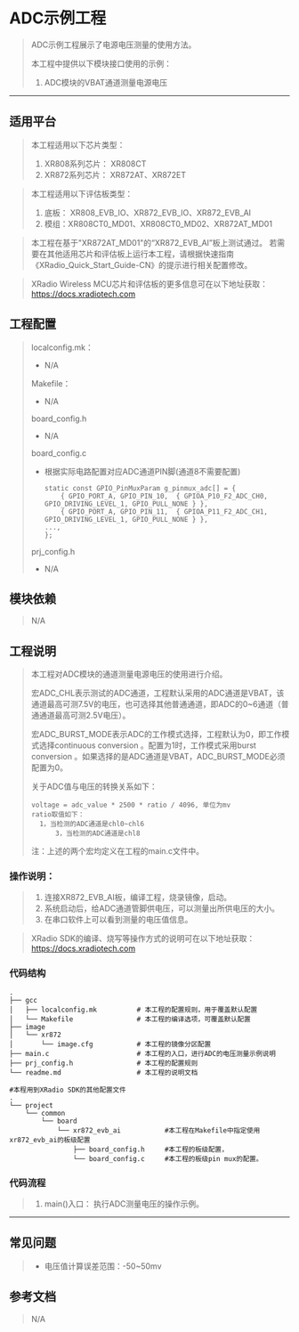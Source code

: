 # ADC示例工程

> ADC示例工程展示了电源电压测量的使用方法。
>
> 本工程中提供以下模块接口使用的示例：
>
> 1. ADC模块的VBAT通道测量电源电压

---

## 适用平台

> 本工程适用以下芯片类型：
> 1. XR808系列芯片： XR808CT
> 2. XR872系列芯片： XR872AT、XR872ET

> 本工程适用以下评估板类型：
> 1. 底板： XR808_EVB_IO、XR872_EVB_IO、XR872_EVB_AI
> 2. 模组：XR808CT0_MD01、XR808CT0_MD02、XR872AT_MD01

> 本工程在基于"XR872AT_MD01"的“XR872_EVB_AI”板上测试通过。
> 若需要在其他适用芯片和评估板上运行本工程，请根据快速指南《XRadio_Quick_Start_Guide-CN》的提示进行相关配置修改。

> XRadio Wireless MCU芯片和评估板的更多信息可在以下地址获取：
> https://docs.xradiotech.com

## 工程配置

> localconfig.mk：
>
> - N/A
>
> Makefile：
>
> - N/A
>
> board_config.h
>
> - N/A
>
> board_config.c
>
> - 根据实际电路配置对应ADC通道PIN脚(通道8不需要配置)
>
>   ```
>   static const GPIO_PinMuxParam g_pinmux_adc[] = {
>   	{ GPIO_PORT_A, GPIO_PIN_10,  { GPIOA_P10_F2_ADC_CH0,  GPIO_DRIVING_LEVEL_1, GPIO_PULL_NONE } },
>   	{ GPIO_PORT_A, GPIO_PIN_11,  { GPIOA_P11_F2_ADC_CH1,  GPIO_DRIVING_LEVEL_1, GPIO_PULL_NONE } },
>   ...,
>   };
>   ```
>
> prj_config.h
>
> - N/A

## 模块依赖

> N/A

## 工程说明

> 本工程对ADC模块的通道测量电源电压的使用进行介绍。
>
> 宏ADC_CHL表示测试的ADC通道，工程默认采用的ADC通道是VBAT，该通道最高可测7.5V的电压，也可选择其他普通通道，即ADC的0~6通道（普通通道最高可测2.5V电压）。
>
> 宏ADC_BURST_MODE表示ADC的工作模式选择，工程默认为0，即工作模式选择continuous conversion 。配置为1时，工作模式采用burst conversion 。如果选择的是ADC通道是VBAT，ADC_BURST_MODE必须配置为0。
>
> 关于ADC值与电压的转换关系如下：
>
> ```
> voltage = adc_value * 2500 * ratio / 4096, 单位为mv
> ratio取值如下：
> 	1，当检测的ADC通道是chl0~chl6
>   	3，当检测的ADC通道是chl8
> ```
>
> 注：上述的两个宏均定义在工程的main.c文件中。

### 操作说明：

> 1. 连接XR872_EVB_AI板，编译工程，烧录镜像，启动。
> 3. 系统启动后，给ADC通道管脚供电压，可以测量出所供电压的大小。
> 3. 在串口软件上可以看到测量的电压值信息。

> XRadio SDK的编译、烧写等操作方式的说明可在以下地址获取：
> https://docs.xradiotech.com

### 代码结构
```
.
├── gcc
│   ├── localconfig.mk          # 本工程的配置规则，用于覆盖默认配置
│   └── Makefile                # 本工程的编译选项，可覆盖默认配置
├── image
│   └── xr872
│       └── image.cfg           # 本工程的镜像分区配置
├── main.c                      # 本工程的入口，进行ADC的电压测量示例说明
├── prj_config.h                # 本工程的配置规则
└── readme.md                   # 本工程的说明文档

#本程用到XRadio SDK的其他配置文件
.
└── project
    └── common
        └── board
            └── xr872_evb_ai           #本工程在Makefile中指定使用xr872_evb_ai的板级配置
                ├── board_config.h     #本工程的板级配置，
                └── board_config.c     #本工程的板级pin mux的配置。
```
### 代码流程

> 1. main()入口： 执行ADC测量电压的操作示例。
> 

---

## 常见问题

> - 电压值计算误差范围：-50~50mv

## 参考文档

> N/A
